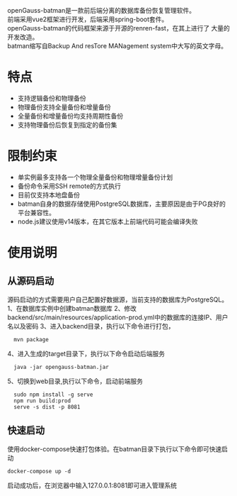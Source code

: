 openGauss-batman是一款前后端分离的数据库备份恢复管理软件。  
前端采用vue2框架进行开发，后端采用spring-boot套件。  
openGauss-batman的代码框架来源于开源的renren-fast，在其上进行了
大量的开发改造。  
batman缩写自Backup And resTore MANagement system中大写的英文字母。  


# 特点  
* 支持逻辑备份和物理备份
* 物理备份支持全量备份和增量备份
* 全量备份和增量备份均支持周期性备份
* 支持物理备份后恢复到指定的备份集

# 限制约束
* 单实例最多支持各一个物理全量备份和物理增量备份计划
* 备份命令采用SSH remote的方式执行
* 目前仅支持本地盘备份
* batman自身的数据存储使用PostgreSQL数据库，主要原因是由于PG良好的平台兼容性。
* node.js建议使用v14版本，在其它版本上前端代码可能会编译失败

# 使用说明
## 从源码启动
源码启动的方式需要用户自己配置好数据源，当前支持的数据库为PostgreSQL。
1、在数据库实例中创建batman数据库
2、修改backend/src/main/resources/application-prod.yml中的数据库的连接IP、用户名以及密码
3、进入backend目录，执行以下命令进行打包，
```shell
  mvn package
```
4、进入生成的target目录下，执行以下命令启动后端服务
```shell
  java -jar opengauss-batman.jar
```
5、切换到web目录,执行以下命令，启动前端服务
```shell
  sudo npm install -g serve
  npm run build:prod
  serve -s dist -p 8081
```
## 快速启动
  使用docker-compose快速打包体验。在batman目录下执行以下命令即可快速启动
  ```shell
  docker-compose up -d 
  ```
  启动成功后，在浏览器中输入127.0.0.1:8081即可进入管理系统


